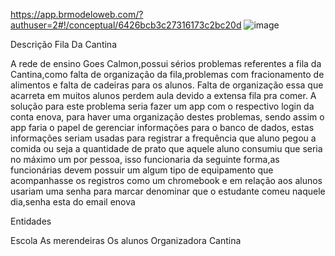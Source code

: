 https://app.brmodeloweb.com/?authuser=2#!/conceptual/6426bcb3c27316173c2bc20d
![image](https://github.com/Iaguinhogameprei/brmodel/assets/132063434/1c6ebcfc-13b9-4a19-a0c9-091147ad3d50)

Descrição
Fila Da Cantina

 A rede de ensino Goes Calmon,possui sérios problemas referentes a fila da Cantina,como falta de organização da fila,problemas com fracionamento de alimentos e falta de cadeiras para os alunos. Falta de organização essa que acarreta em muitos alunos perdem aula devido a extensa fila pra comer.
 A solução para este problema seria fazer um app com o respectivo login da conta enova, para haver uma organização destes problemas, sendo assim o app faria o papel de gerenciar informações para o banco de dados, estas informações seriam usadas para registrar a frequência que aluno pegou a comida ou seja a quantidade de prato que aquele aluno consumiu que seria no máximo um por pessoa, isso funcionaria da seguinte forma,as funcionárias devem possuir um algum tipo de equipamento que acompanhasse os registros como um chromebook e em relação aos alunos  usariam uma senha para marcar denominar que o estudante comeu naquele dia,senha esta do email enova

Entidades 

Escola 
As merendeiras 
Os alunos 
Organizadora 
Cantina 	

